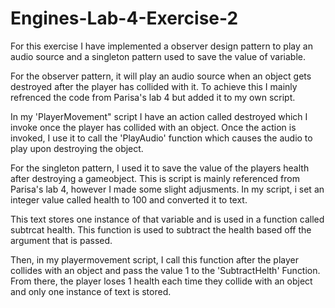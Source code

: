 # Engines-Lab-4-Exercise-2

For this exercise I have implemented a observer design pattern to play an audio source and a singleton pattern used to save the value of 
variable.

For the observer pattern, it will play an audio source when an object gets destroyed after the player has collided with it.
To achieve this I mainly refrenced the code from Parisa's lab 4 but added it to my own script.

In my 'PlayerMovement" script I have an action called destroyed which I invoke once the player has collided with an object.
Once the action is invoked, I use it to call the 'PlayAudio' function which causes the audio to play upon destroying the object.

For the singleton pattern, I used it to save the value of the players health after destroying a gameobject. This is script is mainly referenced from Parisa's
lab 4, however I made some slight adjusments. In my script, i set an integer value called health to 100 and converted it to text.

This text stores one instance of that variable and is used in a function called subtrcat health. This function is used to subtract the health based off 
the argument that is passed. 

Then, in my playermovement script, I call this function after the player collides with an object and pass the value 1 to the 'SubtractHelth' Function. From there, 
the player loses 1 health each time they collide with an object and only one instance of text is stored.
